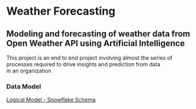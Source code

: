 <!DOCTYPE html>
<html>
<body>

<h1>Weather Forecasting</h1>

<h2> Modeling and forecasting of weather data from Open Weather API using Artificial Intelligence</h2>

</p>This project is an end to end project involving almost the series of processes required to drive insights and prediction from data <br>
in an organization </p>
<h3>Data Model</h3>
<a href="https://lucid.app/lucidchart/0f20f346-ba2d-4d11-9c30-99871bc67751/edit?viewport_loc=-2608%2C3800%2C15556%2C6410%2C0_0&invitationId=inv_ddfa4cbd-a259-4b35-89d4-f4052c4071e6">Logical Model - Snowflake Schema</a>

</body>
</html>

